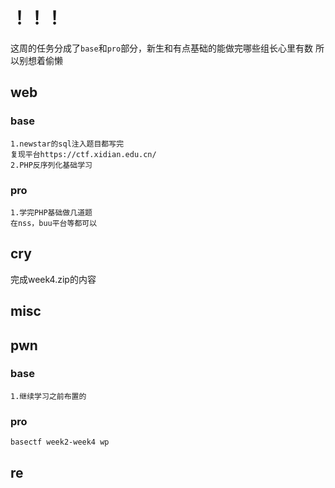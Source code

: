 # ！！！
这周的任务分成了`base`和`pro`部分，新生和有点基础的能做完哪些组长心里有数
所以别想着偷懒
## web
### base
```
1.newstar的sql注入题目都写完
复现平台https://ctf.xidian.edu.cn/
2.PHP反序列化基础学习
```
### pro
```
1.学完PHP基础做几道题
在nss，buu平台等都可以
```
## cry
完成week4.zip的内容
## misc

## pwn
### base
```
1.继续学习之前布置的
```
### pro
```
basectf week2-week4 wp
```
## re


